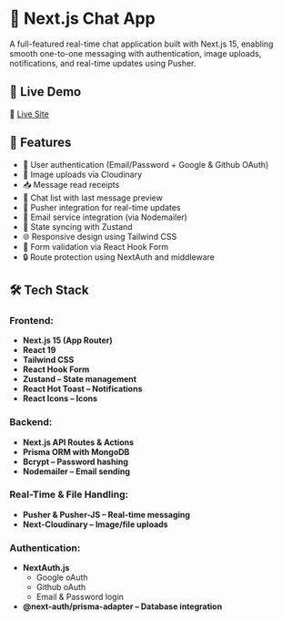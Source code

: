 # 💬 Next.js Chat App

A full-featured real-time chat application built with Next.js 15, enabling smooth one-to-one messaging with authentication, image uploads, notifications, and real-time updates using Pusher.




## 🚀 Live Demo

🔗 [Live Site](https://nextjs-chat-rho-gules-14.vercel.app/)  




## 🧩 Features

- 🔐 User authentication (Email/Password + Google & Github OAuth)
- 📸 Image uploads via Cloudinary
- 📥 Message read receipts
- 👥 Chat list with last message preview
- 📡 Pusher integration for real-time updates
- 📧 Email service integration (via Nodemailer)
- 🔄 State syncing with Zustand
- 🌐 Responsive design using Tailwind CSS
- 🧪 Form validation via React Hook Form
- 🔒 Route protection using NextAuth and middleware




## 🛠️ Tech Stack

### Frontend:
- **Next.js 15 (App Router)**
- **React 19**
- **Tailwind CSS**
- **React Hook Form**
- **Zustand – State management**
- **React Hot Toast – Notifications**
- **React Icons – Icons**

### Backend:
- **Next.js API Routes & Actions**
- **Prisma ORM with MongoDB**
- **Bcrypt – Password hashing**
- **Nodemailer – Email sending**

### Real-Time & File Handling:
- **Pusher & Pusher-JS – Real-time messaging**
- **Next-Cloudinary – Image/file uploads**

### Authentication:
- **NextAuth.js**
  - Google oAuth
  - Github oAuth
  - Email & Password login
- **@next-auth/prisma-adapter – Database integration**
